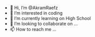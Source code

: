 - 👋 Hi, I’m @AkramRaefz
- 👀 I’m interested in coding
- 🌱 I’m currently learning on High School
- 💞️ I’m looking to collaborate on ...
- 📫 How to reach me ...

<!---
AkramRaefz/AkramRaefz is a ✨ special ✨ repository because its `README.md` (this file) appears on your GitHub profile.
You can click the Preview link to take a look at your changes.
--->
